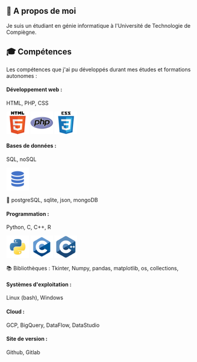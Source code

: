 ## 👋 A propos de moi 


Je suis un étudiant en génie informatique à l'Université de Technologie de Compiègne.

## 🎓 Compétences

Les compétences que j'ai pu développés durant mes études et formations autonomes :

#### Développement web : 

HTML, PHP, CSS

<img src="https://github.com/github/explore/blob/main/topics/html/html.png?raw=true" alt="logo_html" width="60" height="60"> <img src="https://github.com/github/explore/blob/main/topics/php/php.png?raw=true" alt="logo_php" width="60" height="60"> <img src="https://github.com/github/explore/blob/main/topics/css/css.png?raw=true" alt="logo_css" width="60" height="60">

#### Bases de données : 

SQL, noSQL

<img src="https://github.com/github/explore/blob/main/topics/sql/sql.png?raw=true" alt="logo_sql" width="60" height="60"> 

🚀 postgreSQL, sqlite, json, mongoDB

#### Programmation : 

Python, C, C++, R 

<img src="https://github.com/github/explore/blob/main/topics/python/python.png?raw=true" alt="logo_python" width="60" height="60"> <img src="https://raw.githubusercontent.com/github/explore/f3e22f0dca2be955676bc70d6214b95b13354ee8/topics/c/c.png?raw=true" alt="logo_c" width="60" height="60"> <img src="https://github.com/github/explore/blob/main/topics/cpp/cpp.png?raw=true" alt="logo_cpp" width="60" height="60"> 

📚 Bibliothèques : 
Tkinter, Numpy, pandas, matplotlib, os, collections, 


#### Systèmes d'exploitation : 

Linux (bash), Windows


#### Cloud :

GCP, BigQuery, DataFlow, DataStudio 

#### Site de version :

Github, Gitlab




